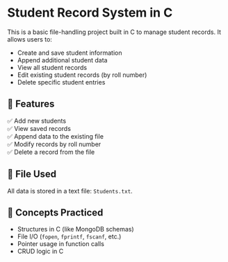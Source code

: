 # Student Record System in C

This is a basic file-handling project built in C to manage student records. It allows users to:

- Create and save student information
- Append additional student data
- View all student records
- Edit existing student records (by roll number)
- Delete specific student entries

## 🔧 Features

✅ Add new students  
✅ View saved records  
✅ Append data to the existing file  
✅ Modify records by roll number  
✅ Delete a record from the file  

## 📂 File Used
All data is stored in a text file: `Students.txt`.

## 🧠 Concepts Practiced

- Structures in C (like MongoDB schemas)
- File I/O (`fopen`, `fprintf`, `fscanf`, etc.)
- Pointer usage in function calls
- CRUD logic in C
